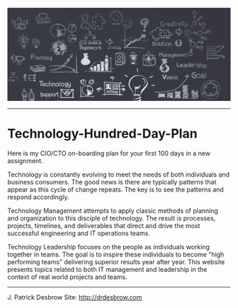 <a href="http://www.drdesbrow.com" target="_blank"><img src="https://github.com/PatrickDesbrow/Technology-Hundred-Day-Plan/blob/master/page-home.jpg" alt="Banner"></a>

<hr>

# Technology-Hundred-Day-Plan
Here is my CIO/CTO on-boarding plan for your first 100 days in a new assignment. 

Technology is constantly evolving to meet the needs of both individuals and business consumers. The good news is there are typically patterns that appear as this cycle of change repeats. The key is to see the patterns and respond accordingly.  

Technology Management attempts to apply classic methods of planning and organization to this disciple of technology. The result is processes, projects, timelines, and deliverables that direct and drive the most successful engineering and IT operations teams.

Technology Leadership focuses on the people as individuals working together in teams. The goal is to inspire these individuals to become "high performing teams" delivering superior results year after year. This website presents topics related to both IT management and leadership in the context of real world projects and teams. 

<hr>

J. Patrick Desbrow Site: http://drdesbrow.com



